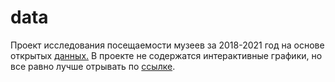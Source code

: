 # data
Проект исследования посещаемости музеев за 2018-2021 год на основе открытых [данных.]([https://opendata.mkrf.ru/opendata](https://opendata.mkrf.ru/opendata/7705851331-stat_museum_svod))
В проекте не содержатся интерактивные графики, но все равно лучше отрывать по [ссылке](https://nbviewer.org/github/Sergey-Tischenko/data/blob/4193dc1899d6494fe611977b8c4163f1ec5f9471/Данные%20о%20посещаемости%20музеев.ipynb "nbviewer").  
